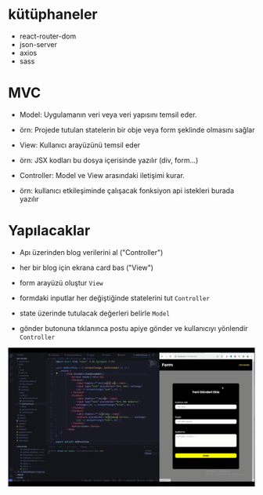 # kütüphaneler

- react-router-dom
- json-server
- axios
- sass

# MVC

- Model: Uygulamanın veri veya veri yapısını temsil eder.
- örn: Projede tutulan statelerin bir obje veya form şeklinde olmasını sağlar

- View: Kullanıcı arayüzünü temsil eder
- örn: JSX kodları bu dosya içerisinde yazılır (div, form...)

- Controller: Model ve View arasındaki iletişimi kurar.
- örn: kullanıcı etkileşiminde çalışacak fonksiyon api istekleri burada yazılır

# Yapılacaklar

- Apı üzerinden blog verilerini al ("Controller")
- her bir blog için ekrana card bas ("View")

- form arayüzü oluştur `View`
- formdaki inputlar her değiştiğinde statelerini tut `Controller`
- state üzerinde tutulacak değerleri belirle `Model`
- gönder butonuna tıklanınca postu apiye gönder ve kullanıcıyı yönlendir `Controller`

![](screen.gif)
